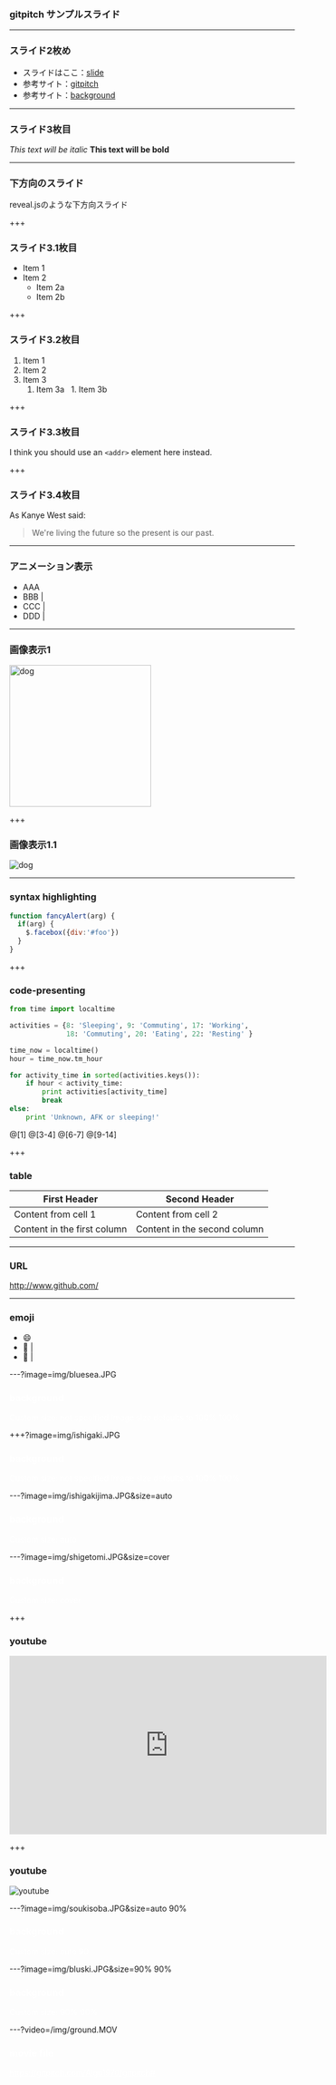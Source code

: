 ### gitpitch サンプルスライド

---
### スライド2枚め
* スライドはここ：[slide](https://gitpitch.com/Algo1970/gitpitch#)  
* 参考サイト：[gitpitch](http://paiza.hatenablog.com/entry/2017/06/22/GitHub%E3%81%A0%E3%81%91%E3%81%A7%E8%B6%85%E9%AB%98%E6%A9%9F%E8%83%BD%E3%81%AA%E3%82%B9%E3%83%A9%E3%82%A4%E3%83%89%E8%B3%87%E6%96%99%E3%81%8C%E4%BD%9C%E3%82%8C%E3%82%8B%E3%80%8CGitPitch%E3%80%8D%E3%81%AE)
* 参考サイト：[background](https://gitpitch.com/gitpitch/feature-demo/customize-image-size)

---
### スライド3枚目
*This text will be italic*
**This text will be bold**

---
### 下方向のスライド
reveal.jsのような下方向スライド

+++
### スライド3.1枚目
* Item 1
* Item 2
  * Item 2a
  * Item 2b  

+++
### スライド3.2枚目
1. Item 1
1. Item 2
1. Item 3
   1. Item 3a
   1. Item 3b

+++
### スライド3.3枚目
I think you should use an
`<addr>` element here instead.

+++
### スライド3.4枚目
As Kanye West said:

> We're living the future so
> the present is our past.

---
### アニメーション表示
- AAA
- BBB |
- CCC |
- DDD |

---
### 画像表示1
<img src="/img/dog.JPG" title="dog" width="250">

+++
### 画像表示1.1
![dog](/img/dog.JPG)

---
### syntax highlighting
```javascript
function fancyAlert(arg) {
  if(arg) {
    $.facebox({div:'#foo'})
  }
}
```

+++
### code-presenting
```python
from time import localtime

activities = {8: 'Sleeping', 9: 'Commuting', 17: 'Working',
              18: 'Commuting', 20: 'Eating', 22: 'Resting' }

time_now = localtime()
hour = time_now.tm_hour

for activity_time in sorted(activities.keys()):
    if hour < activity_time:
        print activities[activity_time]
        break
else:
    print 'Unknown, AFK or sleeping!'
```
@[1]
@[3-4]
@[6-7]
@[9-14]

+++
### table
First Header | Second Header
------------ | -------------
Content from cell 1 | Content from cell 2
Content in the first column | Content in the second column

---
### URL
http://www.github.com/

---
### emoji

* :smile: 
* :muscle: |
* :muscle: |

---?image=img/bluesea.JPG
### <a style="color: white">background</a>
<a style="color: white">Custom size: not specified</a>
<a style="color: white">Image size defaults to 100% 100%</a>

+++?image=img/ishigaki.JPG
### <a style="color: white">background</a>
<a style="color: white">Custom size: not specified</a>
<a style="color: white">Image size defaults to 100% 100%</a>

---?image=img/ishigakijima.JPG&size=auto
### <a style="color: white">background</a>
<a style="color: white">Custom size: auto</a>

---?image=img/shigetomi.JPG&size=cover
### <a style="color: white">background</a>
<a style="color: white">Custom size: cover</a>

+++
### youtube
<iframe width="560" height="315" src="https://www.youtube.com/embed/ux7OWM28F1U" frameborder="0" allowfullscreen></iframe>

+++
### youtube
![youtube](https://youtu.be/ux7OWM28F1U)

---?image=img/soukisoba.JPG&size=auto 90%
### <a style="color: white">background</a>
<a style="color: white">Custom size: auto 90</a>

---?image=img/bluski.JPG&size=90% 90%
### <a style="color: white">background</a>
<a style="color: white">Custom size: 90% 90%</a>

---?video=/img/ground.MOV
### <a style="color: white">movie file</a>
<figcaption><a href="https://gitpitch.com/Algo1970/gitpitch#" style="color: white">https://gitpitch.com/Algo1970/gitpitch#</a></figcaption>





